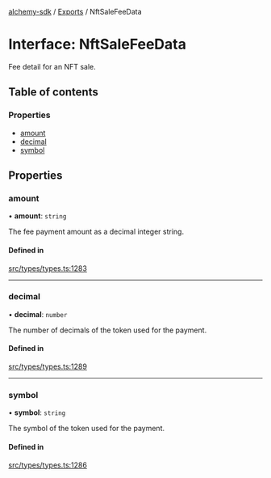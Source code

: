 [alchemy-sdk](../README.md) / [Exports](../modules.md) / NftSaleFeeData

# Interface: NftSaleFeeData

Fee detail for an NFT sale.

## Table of contents

### Properties

- [amount](NftSaleFeeData.md#amount)
- [decimal](NftSaleFeeData.md#decimal)
- [symbol](NftSaleFeeData.md#symbol)

## Properties

### amount

• **amount**: `string`

The fee payment amount as a decimal integer string.

#### Defined in

[src/types/types.ts:1283](https://github.com/alchemyplatform/alchemy-sdk-js/blob/a8bc079/src/types/types.ts#L1283)

___

### decimal

• **decimal**: `number`

The number of decimals of the token used for the payment.

#### Defined in

[src/types/types.ts:1289](https://github.com/alchemyplatform/alchemy-sdk-js/blob/a8bc079/src/types/types.ts#L1289)

___

### symbol

• **symbol**: `string`

The symbol of the token used for the payment.

#### Defined in

[src/types/types.ts:1286](https://github.com/alchemyplatform/alchemy-sdk-js/blob/a8bc079/src/types/types.ts#L1286)
